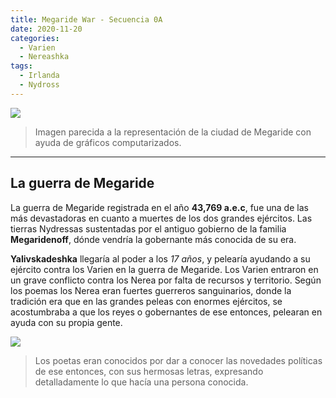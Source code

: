 ```yaml
---
title: Megaride War - Secuencia 0A 
date: 2020-11-20
categories:
  - Varien
  - Nereashka
tags:
  - Irlanda
  - Nydross
---
```


![](https://i.postimg.cc/L6KFvqVJ/IMG-20210831-234402.jpg)
> Imagen parecida a la representación de la ciudad de Megaride con ayuda de gráficos computarizados.

---

## La guerra de Megaride

La guerra de Megaride registrada en el año **43,769 a.e.c**, fue una de las más devastadoras en cuanto a muertes de los dos grandes ejércitos. Las tierras Nydressas sustentadas por el antiguo gobierno de la familia **Megaridenoff**, dónde vendría la gobernante más conocida de su era.

**Yalivskadeshka** llegaría al poder a los *17 años*, y pelearía ayudando a su ejército contra los Varien en la guerra de Megaride. Los Varien entraron en un grave conflicto contra los Nerea por falta de recursos y territorio. Según los poemas los Nerea eran fuertes guerreros sanguinarios, donde la tradición era que en las grandes peleas con enormes ejércitos, se acostumbraba a que los reyes o gobernantes de ese entonces, pelearan en ayuda con su propia gente.

![](https://i.postimg.cc/xTh0x1hY/Cam-Scanner-10-01-2021-21-41.jpg)

> Los poetas eran conocidos por dar a conocer las novedades políticas de ese entonces, con sus hermosas letras, expresando detalladamente lo que hacía una persona conocida.